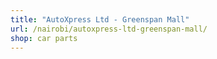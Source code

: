 ```yaml
---
title: "AutoXpress Ltd - Greenspan Mall"
url: /nairobi/autoxpress-ltd-greenspan-mall/
shop: car parts
---
```

